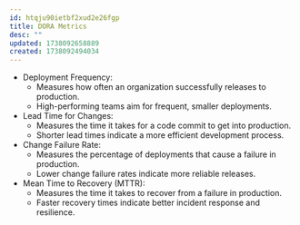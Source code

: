 ```yaml
---
id: htqju90ietbf2xud2e26fgp
title: DORA Metrics
desc: ""
updated: 1738092658889
created: 1738092494034
---
```


- Deployment Frequency:
  - Measures how often an organization successfully releases to production.
  - High-performing teams aim for frequent, smaller deployments.
- Lead Time for Changes:
  - Measures the time it takes for a code commit to get into production.
  - Shorter lead times indicate a more efficient development process.
- Change Failure Rate:
  - Measures the percentage of deployments that cause a failure in production.
  - Lower change failure rates indicate more reliable releases.
- Mean Time to Recovery (MTTR):
  - Measures the time it takes to recover from a failure in production.
  - Faster recovery times indicate better incident response and resilience.
